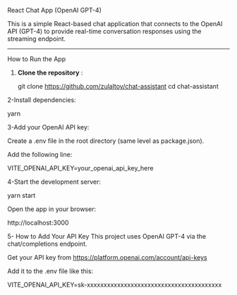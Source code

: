   React Chat App (OpenAI GPT-4)

This is a simple React-based chat application that connects to the OpenAI API (GPT-4) to provide real-time conversation responses using the streaming endpoint.

---

 How to Run the App

1. **Clone the repository** :
   
   git clone https://github.com/zulaltoy/chat-assistant
   cd chat-assistant

2-Install dependencies:

yarn

3-Add your OpenAI API key:

Create a .env file in the root directory (same level as package.json).

Add the following line:


VITE_OPENAI_API_KEY=your_openai_api_key_here


4-Start the development server:


yarn start



Open the app in your browser:

http://localhost:3000

5- How to Add Your API Key
This project uses OpenAI GPT-4 via the chat/completions endpoint.

Get your API key from https://platform.openai.com/account/api-keys

Add it to the .env file like this:

VITE_OPENAI_API_KEY=sk-xxxxxxxxxxxxxxxxxxxxxxxxxxxxxxxxxxxxxxxx


